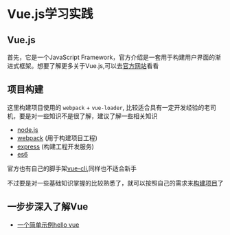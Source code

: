 # Vue.js学习实践

## Vue.js

首先，它是一个JavaScript Framework，官方介绍是一套用于构建用户界面的渐进式框架。想要了解更多关于Vue.js,可以去[官方网站](https://cn.vuejs.org/)看看

## 项目构建

这里构建项目使用的 `webpack` + `vue-loader`, 比较适合具有一定开发经验的老司机，要是对一些知识不是很了解，建议了解一些相关知识

+ [node.js](https://nodejs.org/)
+ [webpack](https://www.webpackjs.com/) (用于构建项目工程)
+ [express](http://www.expressjs.com.cn/) (构建工程开发服务)
+ [es6](http://es6.ruanyifeng.com/)

官方也有自己的脚手架[vue-cli](https://github.com/vuejs/vue-cli),同样也不适合新手

不过要是对一些基础知识掌握的比较熟悉了，就可以按照自己的需求来[构建项目](https://github.com/lcStudy/vue/wiki/项目构建)了

## 一步步深入了解Vue

+ [一个简单示例hello vue](https://github.com/lcStudy/vue/wiki/一个简单示例hello-vue)
